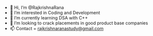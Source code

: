 - 👋 Hi, I’m @RajkrishnaRana
- 👀 I’m interested in Coding and Development
- 🌱 I’m currently learning DSA with C++
- 💞️ I’m looking to crack placements in good product base companies
- 📫 Contact = rajkrishnaranastudy@gmail.com

<!---
RajkrishnaRana/RajkrishnaRana is a ✨ special ✨ repository because its `README.md` (this file) appears on your GitHub profile.
You can click the Preview link to take a look at your changes.
--->
